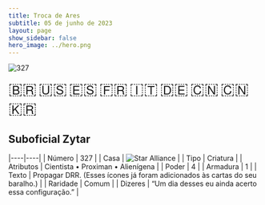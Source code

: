 ```yaml
---
title: Troca de Ares
subtitle: 05 de junho de 2023
layout: page
show_sidebar: false
hero_image: ../hero.png
---
```


![327](https://mastervault-storage-prod.s3.amazonaws.com/media/card_front/pt/600_327_63779c72c41e_pt.png)

<span title="Português" style="font-size: 32px;cursor: pointer;" onclick="javascript:document.querySelector('img[alt=\'327\']').src=document.querySelector('img[alt=\'327\']').src.replace(/card_front\/[^/]+/, 'card_front/pt').replace(/_[^/.0-9]+\.png/, '_pt.png')">🇧🇷</span>
<span title="English" style="font-size: 32px;cursor: pointer;" onclick="javascript:document.querySelector('img[alt=\'327\']').src=document.querySelector('img[alt=\'327\']').src.replace(/card_front\/[^/]+/, 'card_front/en').replace(/_[^/.0-9]+\.png/, '_en.png')">🇺🇸</span>
<span title="Español" style="font-size: 32px;cursor: pointer;" onclick="javascript:document.querySelector('img[alt=\'327\']').src=document.querySelector('img[alt=\'327\']').src.replace(/card_front\/[^/]+/, 'card_front/es').replace(/_[^/.0-9]+\.png/, '_es.png')">🇪🇸</span>
<span title="Français" style="font-size: 32px;cursor: pointer;" onclick="javascript:document.querySelector('img[alt=\'327\']').src=document.querySelector('img[alt=\'327\']').src.replace(/card_front\/[^/]+/, 'card_front/fr').replace(/_[^/.0-9]+\.png/, '_fr.png')">🇫🇷</span>
<span title="Italiano" style="font-size: 32px;cursor: pointer;" onclick="javascript:document.querySelector('img[alt=\'327\']').src=document.querySelector('img[alt=\'327\']').src.replace(/card_front\/[^/]+/, 'card_front/it').replace(/_[^/.0-9]+\.png/, '_it.png')">🇮🇹</span>
<span title="Deutsche" style="font-size: 32px;cursor: pointer;" onclick="javascript:document.querySelector('img[alt=\'327\']').src=document.querySelector('img[alt=\'327\']').src.replace(/card_front\/[^/]+/, 'card_front/de').replace(/_[^/.0-9]+\.png/, '_de.png')">🇩🇪</span>
<span title="简体中文" style="font-size: 32px;cursor: pointer;" onclick="javascript:document.querySelector('img[alt=\'327\']').src=document.querySelector('img[alt=\'327\']').src.replace(/card_front\/[^/]+/, 'card_front/zh-hans').replace(/_[^/.0-9]+\.png/, '_zh-hans.png')">🇨🇳</span>
<span title="繁體中文" style="font-size: 32px;cursor: pointer;" onclick="javascript:document.querySelector('img[alt=\'327\']').src=document.querySelector('img[alt=\'327\']').src.replace(/card_front\/[^/]+/, 'card_front/zh-hant').replace(/_[^/.0-9]+\.png/, '_zh-hant.png')">🇨🇳</span>
<span title="한국어" style="font-size: 32px;cursor: pointer;" onclick="javascript:document.querySelector('img[alt=\'327\']').src=document.querySelector('img[alt=\'327\']').src.replace(/card_front\/[^/]+/, 'card_front/ko').replace(/_[^/.0-9]+\.png/, '_ko.png')">🇰🇷</span>

## Suboficial Zytar

|----|----|
| Número | 327 |
| Casa | ![Star Alliance](https://archonarcana.com/images/thumb/7/7d/Star_Alliance.png/22px-Star_Alliance.png "Aliança Estelar") |
| Tipo | Criatura |
| Atributos | Cientista • Proximan • Alienígena |
| Poder | 4 |
| Armadura | 1 |
| Texto | Propagar DRR. (Esses ícones já foram adicionados às cartas do seu baralho.) |
| Raridade | Comum |
| Dizeres | “Um dia desses eu ainda acerto essa configuração.” |
